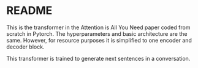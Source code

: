 # README

This is the transformer in the Attention is All You Need paper coded from scratch in Pytorch. 
The hyperparameters and basic architecture are the same. However, for resource purposes it is simplified to one encoder and decoder block.

This transformer is trained to generate next sentences in a conversation. 